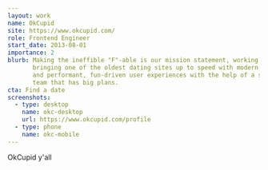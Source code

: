 ```yaml
---
layout: work
name: OkCupid
site: https://www.okcupid.com/
role: Frontend Engineer
start_date: 2013-08-01
importance: 2
blurb: Making the ineffible "F"-able is our mission statement, working on
       bringing one of the oldest dating sites up to speed with modern designs
       and performant, fun-driven user experiences with the help of a small
       team that has big plans.
cta: Find a date
screenshots:
  - type: desktop
    name: okc-desktop
    url: https://www.okcupid.com/profile
  - type: phone
    name: okc-mobile
---
```


OkCupid y'all
